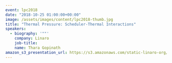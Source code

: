 ```yaml
---
event: lpc2018
date: "2018-10-25 01:00:00+00:00"
image: /assets/images/content/lpc2018-thumb.jpg
title: "Thermal Pressure: Scheduler-Thermal Interactions"
speakers:
  - biography: '""'
    company: Linaro
    job-title:
    name: Thara Gopinath
amazon_s3_presentation_url: https://s3.amazonaws.com/static-linaro-org/event-resources/lpc2018/LPC2018-Thermal_Pressure__Scheduler-Thermal_Interactions-Thara.pdf
---
```

